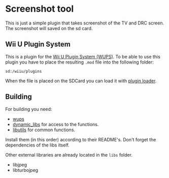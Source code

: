 # Screenshot tool

This is just a simple plugin that takes screenshot of the TV and DRC screen. The screenshot will saved on the sd card.

## Wii U Plugin System
This is a plugin for the [Wii U Plugin System (WUPS)](https://github.com/Maschell/WiiUPluginSystem/). To be able to use this plugin you have to place the resulting `.mod` file into the following folder:

```
sd:/wiiu/plugins
```
When the file is placed on the SDCard you can load it with [plugin loader](https://github.com/Maschell/WiiUPluginSystem/).

## Building

For building you need: 
- [wups](https://github.com/Maschell/WiiUPluginSystem)
- [dynamic_libs](https://github.com/Maschell/dynamic_libs/tree/lib) for access to the functions.
- [libutils](https://github.com/Maschell/libutils) for common functions.

Install them (in this order) according to their README's. Don't forget the dependencies of the libs itself.

Other external libraries are already located in the `libs` folder.

- libjpeg
- libturbojpeg